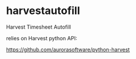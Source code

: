 harvestautofill
===============

Harvest Timesheet Autofill

relies on Harvest python API:

https://github.com/aurorasoftware/python-harvest
